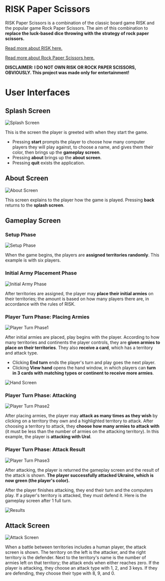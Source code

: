 # RISK Paper Scissors #
RISK Paper Scissors is a combination of the classic board game RISK and the popular game Rock Paper Scissors. The aim of this combination to **replace the luck-based dice throwing with the strategy of rock paper scissors.** 

[Read more about RISK here.](https://boardgamegeek.com/boardgame/181/risk)

[Read more about Rock Paper Scissors here.](https://en.wikipedia.org/wiki/Rock%E2%80%93paper%E2%80%93scissors)

**DISCLAIMER: I DO NOT OWN RISK OR ROCK PAPER SCISSORS, OBVIOUSLY. This project was made only for entertainment!**

# User Interfaces #

## Splash Screen ##
![Splash Screen](https://i.imgur.com/iHUKuJF.png)

This is the screen the player is greeted with when they start the game. 
- Pressing **start** prompts the player to choose how many computer players they will play against, to choose a name, and gives them their color, then brings up the **gameplay screen**.
- Pressing **about** brings up the **about screen**. 
- Pressing **quit** exists the application.

## About Screen ##
![About Screen](https://i.imgur.com/3ktYssK.png)

This screen explains to the player how the game is played. Pressing **back** returns to the **splash screen**.

## Gameplay Screen ##
### Setup Phase ###
![Setup Phase](https://i.imgur.com/bcbXPgL.png)

When the game begins, the players are **assigned territories randomly**. This example is with six players.

### Initial Army Placement Phase ###
![Initial Army Phase](https://i.imgur.com/q5i8HIy.png)

After territories are assigned, the player may **place their initial armies** on their territories; the amount is based on how many players there are,
in accordance with the rules of RISK.

### Player Turn Phase: Placing Armies ###
![Player Turn Phase1](https://i.imgur.com/OdkRgYL.png)

After initial armies are placed, play begins with the player. According to how many territories and continents the player controls,
they are **given armies to place on their territories**. They also **receive a card**, which has a territory and attack type. 
- Clicking **End turn** ends the player's turn and play goes the next player.
- Clicking **View hand** opens the hand window, in which players can 
**turn in 3 cards with matching types or continent to receive more armies**. 

![Hand Screen](https://i.imgur.com/SiT61GH.png)

### Player Turn Phase: Attacking ###
![Player Turn Phase2](https://i.imgur.com/rad28Jb.png)

After placing armies, the player may **attack as many times as they wish** by clicking on a territory they own and a highlighted territory to attack. After choosing a territory to attack, they **choose how many armies to attack with** (it must be less than the number of armies on the attacking territory). In this example, the player is **attacking with Ural**.

### Player Turn Phase: Attack Result ###
![Player Turn Phase3](https://i.imgur.com/p8nJrav.png)

After attacking, the player is returned the gameplay screen and the result of the attack is shown. **The player successfully attacked 
Ukraine, which is now green (the player's color).**

After the player finishes attacking, they end their turn and the computers play. If a player's territory is attacked, they must defend it. Here is the gameplay screen after 1 full turn.

![Results](https://i.imgur.com/bcUWctf.png)

## Attack Screen ##

![Attack Screen](https://i.imgur.com/VVSyU86.png)

When a battle between territories includes a human player, the attack screen is shown. The territory on the left is the attacker, and the right territory is the defender. Next to the territory's name is the number of armies left on that territory; the attack ends when either reaches zero. If the player is attacking, they choose an attack type with 1, 2, and 3 keys. If they are defending, they choose their type with 8, 9, and 0.
